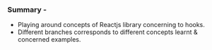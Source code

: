 ### Summary -  
- Playing around concepts of Reactjs library concerning to hooks.
- Different branches corresponds to different concepts learnt & concerned examples.
